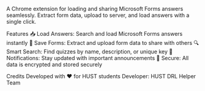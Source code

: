 A Chrome extension for loading and sharing Microsoft Forms answers seamlessly. Extract form data, upload to server, and load answers with a single click.

Features
📥 Load Answers: Search and load Microsoft Forms answers instantly
💾 Save Forms: Extract and upload form data to share with others
🔍 Smart Search: Find quizzes by name, description, or unique key
🔔 Notifications: Stay updated with important announcements
🔐 Secure: All data is encrypted and stored securely

Credits
Developed with ❤️ for HUST students
Developer: HUST DRL Helper Team
